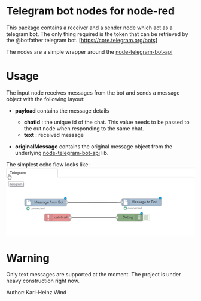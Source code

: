# Telegram bot nodes for node-red

This package contains a receiver and a sender node which act as a telegram bot.
The only thing required is the token that can be retrieved by the @botfather telegram bot.
[https://core.telegram.org/bots]

The nodes are a simple wrapper around the  [node-telegram-bot-api](https://github.com/yagop/node-telegram-bot-api)

# Usage
The input node receives messages from the bot and sends a message object with the following layout:
- **payload** contains the message details
  - **chatId** : the unique id of the chat. This value needs to be passed to the out node when responding to the same chat.
  - **text**   : received message

- **originalMessage** contains the original message object from the underlying [node-telegram-bot-api](https://github.com/yagop/node-telegram-bot-api) lib.


The simplest echo flow looks like:
![Alt text](TelegramBotFlow.png?raw=true "Sample Flow")

# Warning
Only text messages are supported at the moment.
The project is under heavy construction right now.

Author: Karl-Heinz Wind
